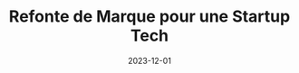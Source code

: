 ---
layout: project.njk
title: Refonte de Marque pour une Startup Tech
client: InnovateTech
date: 2023-12-01
permalink: "/fr/projects/{{ page.fileSlug }}/"
components:
  - type: hero
    title: Refonte de Marque pour une Startup Tech
    subtitle: Transformer la présence sur le marché d'InnovateTech
    image: https://images.unsplash.com/photo-1542744173-8e7e53415bb0
    fullHeight: true
    cta:
      text: Voir le Site
      url: https://example.com

  - type: twoColumns
    columns:
      - content: |
          ## Défi
          InnovateTech avait besoin d'une refonte complète de sa marque pour mieux se positionner sur le marché technologique concurrentiel. Leur identité de marque existante ne parvenait pas à communiquer leur approche innovante et leur leadership sur le marché.
      - content: |
          ## Solution
          Nous avons développé une stratégie de marque complète qui comprenait :
          - Nouveau système d'identité visuelle
          - Mise à jour du cadre de messagerie
          - Langage de design digital-first
          - Suite d'icônes personnalisée

  - type: twoImages
    first: https://images.unsplash.com/photo-1542744094-24638eff58bb
    firstAlt: Ancienne image de marque InnovateTech
    second: https://images.unsplash.com/photo-1542744173-05336fcc7ad4
    secondAlt: Nouvelle image de marque InnovateTech

  - type: threeColumns
    columns:
      - content: |
          ### Reconnaissance de Marque
          150% d'augmentation de la reconnaissance de la marque auprès du public cible
      - content: |
          ### Engagement Utilisateur
          45% d'amélioration de l'engagement utilisateur sur toutes les plateformes
      - content: |
          ### Génération de Leads
          Multiplication par 3 des leads qualifiés grâce au nouveau positionnement de marque

  - type: gallery
    images:
      - url: https://images.unsplash.com/photo-1542744094-3a31f272c490
        alt: Guide de la Marque
      - url: https://images.unsplash.com/photo-1542744094-5a42f0898ed5
        alt: Refonte du Site Web
      - url: https://images.unsplash.com/photo-1542744094-0d3ea75f40e3
        alt: Design de l'Application Mobile

  - type: leadMagnet
    title: Obtenez Notre Guide de Branding
    description: Découvrez notre méthodologie détaillée pour transformer les marques
    buttonText: Télécharger le Guide
    image: https://images.unsplash.com/photo-1542744094-97abc35975b0
    imageAlt: Couverture du guide de branding
featuredImage: https://images.unsplash.com/photo-1542744173-8e7e53415bb0
challenge: |
  InnovateTech avait besoin d'une refonte complète de sa marque pour mieux se positionner sur le marché technologique concurrentiel. Leur identité de marque existante ne parvenait pas à communiquer leur approche innovante et leur leadership sur le marché.
solution: |
  Nous avons développé une stratégie de marque complète qui comprenait :
  - Nouveau système d'identité visuelle
  - Mise à jour du cadre de messagerie
  - Langage de design digital-first
  - Suite d'icônes personnalisée
results: |
  - 150% d'augmentation de la reconnaissance de la marque
  - 45% d'amélioration de l'engagement utilisateur
  - Multiplication par 3 des leads qualifiés
tags:
  - Branding
  - Stratégie
  - Design
---